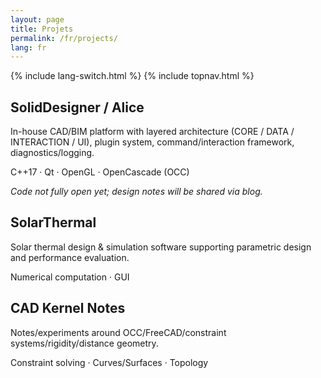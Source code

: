 ```yaml
---
layout: page
title: Projets
permalink: /fr/projects/
lang: fr
---
```


{% include lang-switch.html %}
{% include topnav.html %}

<h2 id="soliddesigner">SolidDesigner / Alice</h2>
<div class="card">
  <p>In-house CAD/BIM platform with layered architecture (CORE / DATA / INTERACTION / UI), plugin system, command/interaction framework, diagnostics/logging.</p>
  <p class="muted">C++17 · Qt · OpenGL · OpenCascade (OCC)</p>
  <p><em>Code not fully open yet; design notes will be shared via blog.</em></p>
</div>

<h2 id="solarthermal">SolarThermal</h2>
<div class="card">
  <p>Solar thermal design & simulation software supporting parametric design and performance evaluation.</p>
  <p class="muted">Numerical computation · GUI</p>
</div>

<h2 id="kernel-notes">CAD Kernel Notes</h2>
<div class="card">
  <p>Notes/experiments around OCC/FreeCAD/constraint systems/rigidity/distance geometry.</p>
  <p class="muted">Constraint solving · Curves/Surfaces · Topology</p>
</div>
